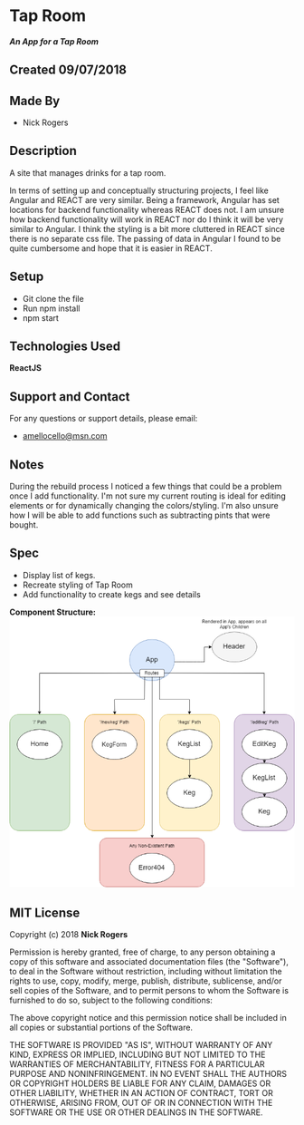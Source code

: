 # Tap Room
##### An App for a Tap Room

## Created 09/07/2018

## Made By

  * Nick Rogers  

## Description

A site that manages drinks for a tap room.  

In terms of setting up and conceptually structuring projects, I feel like Angular and REACT are very similar.  Being a framework, Angular has set locations for backend functionality whereas REACT does not.  I am unsure how backend functionality will work in REACT nor do I think it will be very similar to Angular.  I think the styling is a bit more cluttered in REACT since there is no separate css file.  The passing of data in Angular I found to be quite cumbersome and hope that it is easier in REACT.

## Setup

  * Git clone the file  
  * Run npm install  
  * npm start

## Technologies Used

  **ReactJS**

## Support and Contact

For any questions or support details, please email:
  * amellocello@msn.com  

## Notes
  During the rebuild process I noticed a few things that could be a problem once I add functionality.  I'm not sure my current routing is ideal for editing elements or for dynamically changing the colors/styling.  I'm also unsure how I will be able to add functions such as subtracting pints that were bought.

## Spec

* Display list of kegs.
* Recreate styling of Tap Room
* Add functionality to create kegs and see details

**Component Structure:**
![Alt text](src/assets/images/tap_room_structure.png)

## MIT License

Copyright (c) 2018 **Nick Rogers**

Permission is hereby granted, free of charge, to any person obtaining a copy
of this software and associated documentation files (the "Software"), to deal
in the Software without restriction, including without limitation the rights
to use, copy, modify, merge, publish, distribute, sublicense, and/or sell
copies of the Software, and to permit persons to whom the Software is
furnished to do so, subject to the following conditions:

The above copyright notice and this permission notice shall be included in all
copies or substantial portions of the Software.

THE SOFTWARE IS PROVIDED "AS IS", WITHOUT WARRANTY OF ANY KIND, EXPRESS OR
IMPLIED, INCLUDING BUT NOT LIMITED TO THE WARRANTIES OF MERCHANTABILITY,
FITNESS FOR A PARTICULAR PURPOSE AND NONINFRINGEMENT. IN NO EVENT SHALL THE
AUTHORS OR COPYRIGHT HOLDERS BE LIABLE FOR ANY CLAIM, DAMAGES OR OTHER
LIABILITY, WHETHER IN AN ACTION OF CONTRACT, TORT OR OTHERWISE, ARISING FROM,
OUT OF OR IN CONNECTION WITH THE SOFTWARE OR THE USE OR OTHER DEALINGS IN THE
SOFTWARE.
